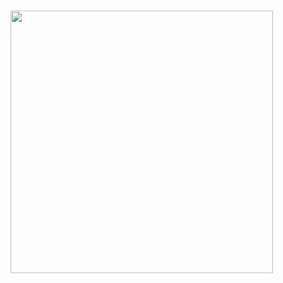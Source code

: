 <h1> <img src="https://www.docker.com/wp-content/uploads/2022/03/horizontal-logo-monochromatic-white.png" width="420px"></h1>
